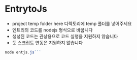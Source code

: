 # EntrytoJs
* project temp folder here 디렉토리에 temp 폴더를 넣어주세요
* 엔트리의 코드를 nodejs 형식으로 바꿉니다
* 생성된 코드는 관상용으로 코드 실행을 지원하지 않습니다
* 둣 스크립트 연동은 지원하지 않습니다

```js
node entjs.js```
